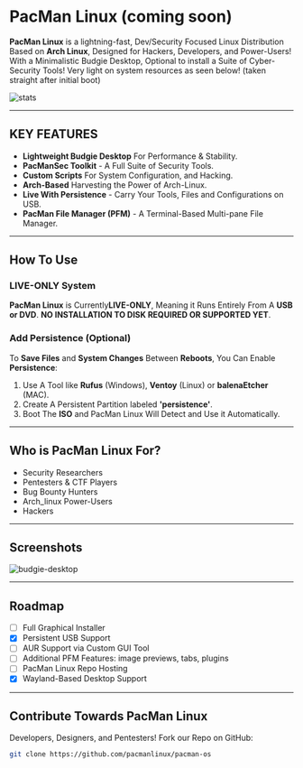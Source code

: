 # PacMan Linux (coming soon)
**PacMan Linux** is a lightning-fast, Dev/Security Focused Linux Distribution Based on **Arch Linux**, Designed for Hackers, Developers, and Power-Users! With a Minimalistic Budgie Desktop, Optional to install a Suite of Cyber-Security Tools! Very light on system resources as seen below! (taken straight after initial boot)

![stats](https://github.com/user-attachments/assets/0fd7d62d-02c3-4acf-ae6f-a502943554fe)


---

## KEY FEATURES

- **Lightweight Budgie Desktop** For Performance & Stability.
- **PacManSec Toolkit** - A Full Suite of Security Tools.
- **Custom Scripts** For System Configuration, and Hacking.
- **Arch-Based** Harvesting the Power of Arch-Linux.
- **Live With Persistence** - Carry Your Tools, Files and Configurations on USB.
- **PacMan File Manager (PFM)** - A Terminal-Based Multi-pane File Manager.

---

## How To Use

### LIVE-ONLY System
**PacMan Linux** is Currently**LIVE-ONLY**, Meaning it Runs Entirely From A **USB or DVD**. **NO INSTALLATION TO DISK REQUIRED OR SUPPORTED YET**.

### Add Persistence (Optional)

To **Save Files** and **System Changes** Between **Reboots**, You Can Enable **Persistence**:

1. Use A Tool like **Rufus** (Windows), **Ventoy** (Linux) or **balenaEtcher** (MAC).
2. Create A Persistent Partition labeled **'persistence'**.
3. Boot The **ISO** and PacMan Linux Will Detect and Use it Automatically.

---

## Who is PacMan Linux For?

- Security Researchers
- Pentesters & CTF Players
- Bug Bounty Hunters
- Arch_linux Power-Users
- Hackers

---

## Screenshots

![budgie-desktop](https://github.com/user-attachments/assets/3c4f9b46-f78b-4124-b3d6-0a54faddc581)


---

## Roadmap

- [ ] Full Graphical Installer
- [x] Persistent USB Support
- [ ] AUR Support via Custom GUI Tool
- [ ] Additional PFM Features: image previews, tabs, plugins
- [ ] PacMan Linux Repo Hosting
- [x] Wayland-Based Desktop Support

---

## Contribute Towards PacMan Linux

Developers, Designers, and Pentesters! Fork our Repo on GitHub:

```bash
git clone https://github.com/pacmanlinux/pacman-os




